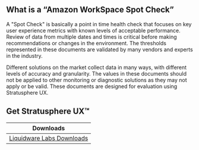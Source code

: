 What is a “Amazon WorkSpace Spot Check” 
--------------
   A "Spot Check" is basically a point in time health check that focuses on key user experience metrics with known levels of acceptable performance. Review of data from multiple dates and times is critical before making recommendations or changes in the environment. The thresholds represented in these documents are validated by many vendors and experts in the industry.

   Different solutions on the market collect data in many ways, with different levels of accuracy and granularity. The values in these documents should not be applied to other monitoring or diagnostic solutions as they may not apply or be valid. These documents are designed for evaluation using Stratusphere UX.
   

[getting started]: https://liquidwarelabs.zendesk.com/hc/en-us/articles/210641983-Stratusphere-UX-Documentation
[Video Training]: http://training.liquidwarelabs.com/products/stratusphere

Get Stratusphere UX™
--------------


| Downloads              |
| ---------------------- |
| [Liquidware Labs Downloads][Downloads]   |


[Downloads]: http://www.liquidwarelabs.com/download
[logo]: https://avatars3.githubusercontent.com/u/24906944?v=3&s=200



